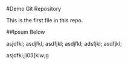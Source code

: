 #Demo Git Repository

This is the first file in this repo.

##Ipsum Below

asjdfkl; asdjfkl; asdfjkl;
asdjfkl; adsfjkl; asdfjkl;

asjdfkl;ji03[klw;g